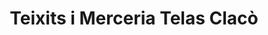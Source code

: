 ---
title: "Teixits i Merceria Telas Clacò"
url: /badalona/teixits-i-merceria-telas-claco/
shop: frutería
---